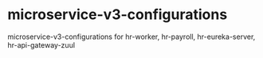 # microservice-v3-configurations
microservice-v3-configurations for hr-worker, hr-payroll, hr-eureka-server, hr-api-gateway-zuul
